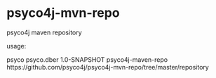 # psyco4j-mvn-repo
psyco4j  maven repository

usage:

  <dependency>
      <groupId>psyco</groupId>
      <artifactId>psyco.dber</artifactId>
      <version>1.0-SNAPSHOT</version>
  </dependency>

  <repositories>
      <repository>
          <id>psyco4j-maven-repo</id>
          <url>https://github.com/psyco4j/psyco4j-mvn-repo/tree/master/repository</url>
      </repository>
  </repositories>
